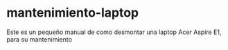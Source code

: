 # mantenimiento-laptop
Este es un pequeño manual de como desmontar una laptop Acer Aspire E1, para su mantenimiento  
